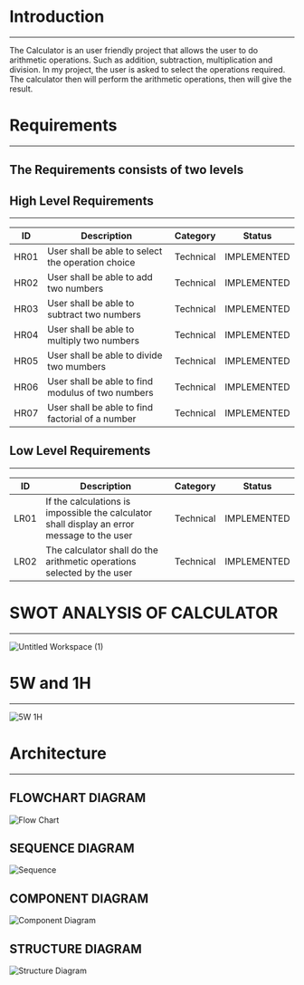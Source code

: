 # Introduction
---------------------------------------------------------------------------------------------------------------------------------------------------------------------------------

The Calculator is an user friendly project that allows the user to do arithmetic operations. Such as addition, subtraction, multiplication and division. In my project, the user is asked to select the operations required. The calculator then will perform the arithmetic operations, then will give the result.

# Requirements 
---------------------------------------------------------------------------------------------------------------------------------------------------------------------------------

The Requirements consists of two levels 
---------------------------------------------------------------------------------------------------------------------------------------------------------------------------------
 ## High Level Requirements 
 --------------------------------------------------------------------------------------------------------------------------------------------------------------------------------

| ID | Description | 	Category | Status |
|------|---------------------------------------------------|-----------|-------------|
| HR01 | User shall be able to select the operation choice | Technical | IMPLEMENTED |
| HR02 | User shall be able to add two numbers             | Technical | IMPLEMENTED |
| HR03 | User shall be able to subtract two numbers        | Technical | IMPLEMENTED |
| HR04 | User shall be able to multiply two numbers        | Technical | IMPLEMENTED |
| HR05 | User shall be able to divide two mumbers          | Technical | IMPLEMENTED |
| HR06 | User shall be able to find modulus of two numbers | Technical | IMPLEMENTED |
| HR07 | User shall be able to find factorial of a number  | Technical | IMPLEMENTED |

## Low Level Requirements 
---------------------------------------------------------------------------------------------------------------------------------------------------------------------------------

| ID | Description | Category | Status |
|------|---------------------------------------------------------------------------------------------|-----------|-------------|
| LR01 | If the calculations is impossible the calculator shall display an error message to the user | Technical | IMPLEMENTED |
| LR02 | The calculator shall do the arithmetic operations selected by the user                      | Technical | IMPLEMENTED |
    
# SWOT ANALYSIS OF CALCULATOR 
---------------------------------------------------------------------------------------------------------------------------------------------------------------------------------

![Untitled Workspace (1)](https://user-images.githubusercontent.com/98872937/156564177-fced696b-165f-4aed-a9f2-b9527f2e1464.jpg)

# 5W and 1H 
---------------------------------------------------------------------------------------------------------------------------------------------------------------------------------

![5W 1H](https://user-images.githubusercontent.com/98872937/156577308-046e1a01-c350-4b27-b313-e25a65be5eac.jpg) 

# Architecture 
-----------------------------------------------------------------------------------------------------------------------------------------------------------------------------------

FLOWCHART DIAGRAM
-----------------------------------------------------------------------------------------------------------------------------------------------------------------------------------
![Flow Chart](https://user-images.githubusercontent.com/98872937/156617426-8c9ae864-91b5-4815-ba4b-72d93496db49.jpg)

SEQUENCE DIAGRAM
-----------------------------------------------------------------------------------------------------------------------------------------------------------------------------------
![Sequence](https://user-images.githubusercontent.com/98872937/153473273-c6796a46-b036-4468-971f-95b48dce87c0.jpeg)

COMPONENT DIAGRAM
-----------------------------------------------------------------------------------------------------------------------------------------------------------------------------------
![Component Diagram](https://user-images.githubusercontent.com/98872937/156582035-9e68efa9-7c68-45b8-a268-f48d10cd1566.jpg)

STRUCTURE DIAGRAM
-----------------------------------------------------------------------------------------------------------------------------------------------------------------------------------
![Structure Diagram](https://user-images.githubusercontent.com/98872937/156578499-75320acf-e713-47c1-a45d-1398039a8cc8.jpg) 


